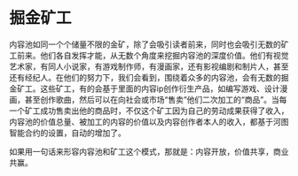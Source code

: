 # 掘金矿工

内容池如同一个个储量不限的金矿，除了会吸引读者前来，同时也会吸引无数的矿工前来。他们各自发挥才能，从无数个角度来挖掘内容池的深度价值。他们有视觉艺术家，有同人小说家，有游戏制作师，有漫画家，还有影视编剧和制片人，甚至还有经纪人。在他们的努力下，我们会看到，围绕着众多的内容池，会有无数的掘金矿工。这些矿工，有的会基于里面的内容ip创作衍生产品，如编写游戏、设计漫画，甚至创作歌曲，然后可以在向社会或市场“售卖”他们二次加工的“商品”。当每一个矿工成功售卖出他的商品时，不仅这个矿工因为自己的劳动成果获得了收入，内容池的价值总量、被加工的内容的价值以及内容创作者本人的收入，都基于河图智能合约的设置，自动的增加了。

如果用一句话来形容内容池和矿工这个模式，那就是：内容开放，价值共享，商业共赢。
